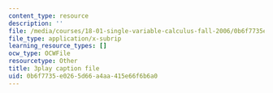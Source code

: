 ```yaml
---
content_type: resource
description: ''
file: /media/courses/18-01-single-variable-calculus-fall-2006/0b6f7735e0265d66a4aa415e66f6b6a0_R9a_NHXrBcg.vtt
file_type: application/x-subrip
learning_resource_types: []
ocw_type: OCWFile
resourcetype: Other
title: 3play caption file
uid: 0b6f7735-e026-5d66-a4aa-415e66f6b6a0
---
```

